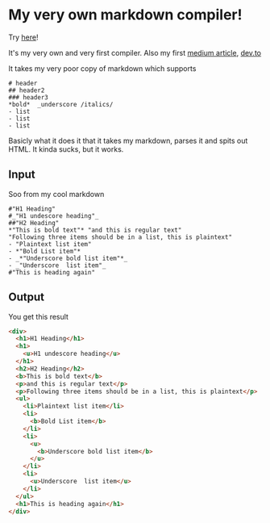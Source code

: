 # My very own markdown compiler!

Try [here](https://jozefchmelar.com/MarkdownCompiler/)!

It's my very own and very first compiler. Also my first [medium article](https://medium.com/@Jozefchmelar/how-i-built-a-simple-compiler-markdown-to-html-4da63dc79a94?sk=237f0a7bdf9314f73adf8818f79465fa), [dev.to](https://dev.to/jozefchmelar/how-i-built-a-simple-compiler-markdown-to-html-9g1)

It takes my very poor copy of markdown which supports
```
# header
## header2
### header3
*bold*  _underscore /italics/
- list
- list
- list
```
Basicly what it does it that it takes my markdown, parses it and spits out HTML.
It kinda sucks, but it works.


## Input
Soo from my cool markdown 
```
#"H1 Heading"
#_"H1 undescore heading"_
##"H2 Heading"
*"This is bold text"* "and this is regular text"
"Following three items should be in a list, this is plaintext"
- "Plaintext list item"
- *"Bold List item"*
- _*"Underscore bold list item"*_
- _"Underscore  list item"_
#"This is heading again"
```

## Output
You get this result

```html
<div>
  <h1>H1 Heading</h1>
  <h1>
    <u>H1 undescore heading</u>
  </h1>
  <h2>H2 Heading</h2>
  <b>This is bold text</b>
  <p>and this is regular text</p>
  <p>Following three items should be in a list, this is plaintext</p>
  <ul>
    <li>Plaintext list item</li>
    <li>
      <b>Bold List item</b>
    </li>
    <li>
      <u>
        <b>Underscore bold list item</b>
      </u>
    </li>
    <li>
      <u>Underscore  list item</u>
    </li>
  </ul>
  <h1>This is heading again</h1>
</div>
```
